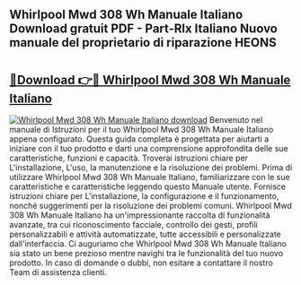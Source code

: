 ## Whirlpool Mwd 308 Wh Manuale Italiano Download gratuit PDF - Part-Rlx Italiano Nuovo manuale del proprietario di riparazione HEONS

# <h2><a href="http://dfcz6lp.blite.top/?on=Whirlpool+Mwd+308+Wh+Manuale+Italiano">🔗Download 👉🔴 Whirlpool Mwd 308 Wh Manuale Italiano</a></h2>

[![Whirlpool Mwd 308 Wh Manuale Italiano download](https://i.imgur.com/lujVjoI.png)](http://dfcz6lp.blite.top/?on=Whirlpool+Mwd+308+Wh+Manuale+Italiano)
Benvenuto nel manuale di Istruzioni per il tuo Whirlpool Mwd 308 Wh Manuale Italiano appena configurato. Questa guida completa è progettata per aiutarti a iniziare con il tuo prodotto e darti una comprensione approfondita delle sue caratteristiche, funzioni e capacità. Troverai istruzioni chiare per L'installazione, L'uso, la manutenzione e la risoluzione dei problemi. Prima di utilizzare Whirlpool Mwd 308 Wh Manuale Italiano, familiarizzare con le sue caratteristiche e caratteristiche leggendo questo Manuale utente. Fornisce istruzioni chiare per L'installazione, la configurazione e il funzionamento, nonché suggerimenti per la risoluzione dei problemi comuni. Whirlpool Mwd 308 Wh Manuale Italiano ha un'impressionante raccolta di funzionalità avanzate, tra cui riconoscimento facciale, controllo dei gesti, profili personalizzabili e attività automatizzate, tutte accessibili e personalizzate dall'interfaccia. Ci auguriamo che Whirlpool Mwd 308 Wh Manuale Italiano sia stato un bene prezioso mentre navighi tra le funzionalità del tuo nuovo prodotto. In caso di domande o dubbi, non esitare a contattare il nostro Team di assistenza clienti.

